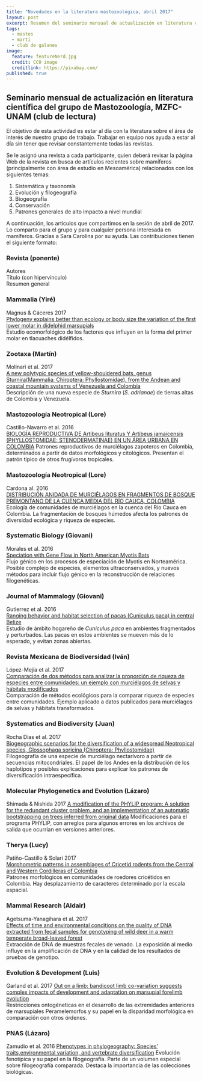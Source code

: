 ```yaml
---
title: "Novedades en la literatura mastozoológica, abril 2017"
layout: post
excerpt: Resumen del seminario mensual de actualización en literatura científica del grupo de Mastozoología, MZFC-UNAM. 
tags:
  - mastos
  - marti
  - club de galanes
image:
  feature: featureNerd.jpg
  credit: CC0 image
  creditlink: https://pixabay.com/
published: true
---
```

## Seminario mensual de actualización en literatura científica del grupo de Mastozoología, MZFC-UNAM (club de lectura)

El objetivo de esta actividad es estar al día con la literatura sobre el área de interés de nuestro grupo de trabajo. Trabajar en equipo nos ayuda a estar al día sin tener que revisar constantemente todas las revistas.  

Se le asignó una revista a cada participante, quien deberá revisar la página Web de la revista en busca de artículos recientes sobre mamíferos (principalmente con área de estudio en Mesoamérica) relacionados con los siguientes temas:

1. Sistemática y taxonomía
2. Evolución y filogeografía
3. Biogeografía
4. Conservación
5. Patrones generales de alto impacto a nivel mundial

A continuación, los artículos que compartimos en la sesión de abril de 2017. Lo comparto para el grupo y para cualquier persona interesada en mamíferos. Gracias a Sara Carolina por su ayuda. Las contribuciones tienen el siguiente formato:

### Revista (ponente)
Autores  
Título (con hipervínculo)  
Resumen general   

### Mammalia (Yiré)
Magnus & Cáceres 2017  
[Phylogeny explains better than ecology or body 
size the variation of the first lower molar in 
didelphid marsupials]( 
https://www.degruyter.com/view/j/mamm.ahead-of-print/mammalia-2015-0070/mammalia-2015-0070.xml)    
Estudio ecomorfológico de los factores que influyen en la forma del primer molar en tlacuaches didélfidos. 

### Zootaxa (Martín)
Molinari et al. 2017  
[A new polytypic species of yellow-shouldered bats, genus Sturnira(Mammalia:
Chiroptera: Phyllostomidae), from the Andean and coastal mountain systems of
Venezuela and Colombia](https://doi.org/10.11646/zootaxa.4243.1.3)  
Descripción de una nueva especie de _Sturnira_ (_S. adrianae_) de tierras altas de Colombia y Venezuela. 

### Mastozoología Neotropical (Lore)  
Castillo-Navarro et al. 2016   
[BIOLOGÍA REPRODUCTIVA DE Artibeus lituratus Y Artibeus jamaicensis (PHYLLOSTOMIDAE: STENODERMATINAE) EN UN ÁREA URBANA EN COLOMBIA](http://www.sarem.org.ar/wp-content/uploads/2017/03/SAREM_MastNeotrop_en-prensa_Castillo.pdf) 
Patrones reproductivos de murciélagos zapoteros en Colombia, determinados a partir de datos morfológicos y citológicos. Presentan el patrón típico de otros frugívoros tropicales.  

### Mastozoología Neotropical (Lore)
Cardona al. 2016  
[DISTRIBUCIÓN ANIDADA DE MURCIÉLAGOS EN FRAGMENTOS DE BOSQUE PREMONTANO DE LA CUENCA MEDIA DEL RÍO CAUCA, 
COLOMBIA](http://www.sarem.org.ar/wp-content/uploads/2016/12/SAREM_MastNeotrop_23-2_13_Cardona.pdf)  
Ecología de comunidades de murciélagos en la cuenca del Río Cauca en Colombia. La fragmentación de bosques húmedos afecta los patrones de diversidad ecológica y riqueza de especies.


### Systematic Biology (Giovani)
Morales et al. 2016  
[Speciation with Gene Flow in North American Myotis Bats]( https://academic.oup.com/sysbio/article/66/3/440/2682289/Speciation-with-Gene-Flow-in-North-American-Myotis)  
Flujo génico en los procesos de especiación de Myotis en Norteamérica. Posible complejo de especies, elementos ultraconservados, y nuevos métodos para incluir flujo génico en la reconstrucción de relaciones filogenéticas.

### Journal of Mammalogy (Giovani)
Gutierrez et al. 2016  
[Ranging behavior and habitat selection of pacas (Cuniculus paca) 
in central Belize]( https://academic.oup.com/jmammal/article/98/2/542/2454680/Ranging-behavior-and-habitat-selection-of-pacas)  
Estudio de ámbito hogareño de _Cuniculus paca_ en ambientes fragmentados y perturbados. Las pacas en estos ambientes se mueven más de lo esperado, y evitan zonas abiertas.

### Revista Mexicana de Biodiversidad (Iván)
López-Mejía et al. 2017  
[Comparación  de  dos  métodos  para  analizar  la  proporción  de  riqueza
de  especies  entre  comunidades:  un  ejemplo  con  murciélagos  de  selvas
y  hábitats  modificados]( http://dx.doi.org/10.1016/j.rmb.2017.01.008)  
Comparación de métodos ecológicos para la comparar riqueza de especies entre comunidades. Ejemplo aplicado a datos publicados para murciélagos de selvas y hábitats transformados.

### Systematics and Biodiversity (Juan)
Rocha Dias et al. 2017  
[Biogeographic scenarios for the diversification of
a widespread Neotropical species, Glossophaga
soricina (Chiroptera: Phyllostomidae)]( http://dx.doi.org/10.1080/14772000.2016.1271060)  
Filogeografía de una especie de murciélago nectarívoro a partir de secuencias mitocondriales. El papel de los Andes en la distribución de los haplotipos y posibles explicaciones para explicar los patrones de diversificación intraespecífica. 

### Molecular Phylogenetics and Evolution (Lázaro)
Shimada & Nishida 2017
[A modification of the PHYLIP program: A solution for the redundant cluster problem, and an implementation of an automatic bootstrapping
on trees inferred from original data](http://dx.doi.org/10.1016/j.ympev.2017.02.012)
Modificaciones para el programa PHYLIP, con arreglos para algunos errores en los archivos de salida que ocurrían en versiones anteriores. 

### Therya (Lucy)
Patiño-Castillo & Solari 2017  
[Morphometric patterns in assemblages of Cricetid rodents from 
the Central and Western Cordilleras of Colombia]( http://www.revistas-conacyt.unam.mx/therya/index.php/THERYA/article/view/459)  
Patrones morfológicos en comunidades de roedores cricétidos en Colombia. Hay desplazamiento de caracteres determinado por la escala espacial. 

### Mammal Research (Aldair)
Agetsuma-Yanagihara et al. 2017  
[Effects of time and environmental conditions on the quality of DNA extracted from fecal samples for genotyping of wild deer
in a warm temperate broad-leaved forest]( https://link.springer.com/article/10.1007/s13364-016-0305-x)  
Extracción de DNA de muestras fecales de venado. La exposición al medio influye en la amplificación de DNA y en la calidad de los resultados de pruebas de genotipo. 


### Evolution & Development (Luis)
Garland et al. 2017
[Out on a limb: bandicoot limb co-variation suggests complex impacts of development and adaptation on marsupial forelimb
evolution](http://onlinelibrary.wiley.com/doi/10.1111/ede.12220/abstract)  
Restricciones ontogéneticas en el desarrollo de las extremidades anteriores de marsupiales Peramelemorfos y su papel en la disparidad morfológica en comparación con otros órdenes. 

### PNAS (Lázaro)
Zamudio et al. 2016
[Phenotypes in phylogeography: Species’ traits,environmental variation, and vertebrate diversification](
www.pnas.org/cgi/doi/10.1073/pnas.1602237113)
Evolución fenotípica y su papel en la filogeografía. Parte de un volumen especial sobre filogeografía comparada. Destaca la importancia de las colecciones biológicas. 


